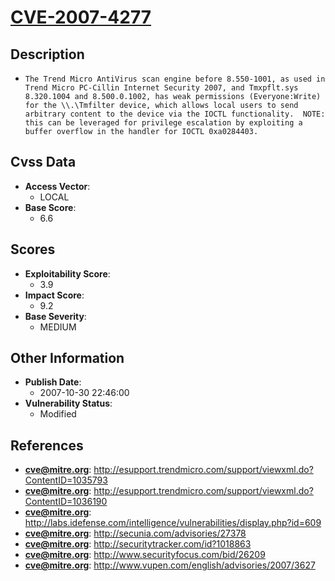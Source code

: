 
# [CVE-2007-4277](http://esupport.trendmicro.com/support/viewxml.do?ContentID=1035793)

## Description

- `The Trend Micro AntiVirus scan engine before 8.550-1001, as used in Trend Micro PC-Cillin Internet Security 2007, and Tmxpflt.sys 8.320.1004 and 8.500.0.1002, has weak permissions (Everyone:Write) for the \\.\Tmfilter device, which allows local users to send arbitrary content to the device via the IOCTL functionality.  NOTE: this can be leveraged for privilege escalation by exploiting a buffer overflow in the handler for IOCTL 0xa0284403.`

## Cvss Data

- **Access Vector**:
  - LOCAL
- **Base Score**:
  - 6.6

## Scores

- **Exploitability Score**:
  - 3.9
- **Impact Score**:
  - 9.2
- **Base Severity**:
  - MEDIUM

## Other Information

- **Publish Date**:
  - 2007-10-30 22:46:00
- **Vulnerability Status**:
  - Modified

## References

- **cve@mitre.org**: http://esupport.trendmicro.com/support/viewxml.do?ContentID=1035793
- **cve@mitre.org**: http://esupport.trendmicro.com/support/viewxml.do?ContentID=1036190
- **cve@mitre.org**: http://labs.idefense.com/intelligence/vulnerabilities/display.php?id=609
- **cve@mitre.org**: http://secunia.com/advisories/27378
- **cve@mitre.org**: http://securitytracker.com/id?1018863
- **cve@mitre.org**: http://www.securityfocus.com/bid/26209
- **cve@mitre.org**: http://www.vupen.com/english/advisories/2007/3627
